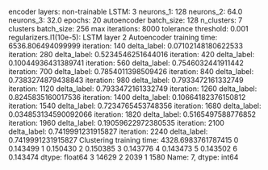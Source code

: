encoder layers: non-trainable
LSTM: 3
neurons_1: 128
neurons_2: 64.0
neurons_3: 32.0
epochs: 20
autoencoder batch_size: 128
n_clusters: 7
clusters batch_size: 256
max iterations: 8000
tolerance threshold: 0.001
regularizers.l1(10e-5): LSTM layer 2
Autoencoder training time: 6536.806494099999
iteration: 140
delta_label: 0.07102148180622533
iteration: 280
delta_label: 0.5234546251644016
iteration: 420
delta_label: 0.10044936431389741
iteration: 560
delta_label: 0.7546032441911442
iteration: 700
delta_label: 0.7854011398509426
iteration: 840
delta_label: 0.7383274879438843
iteration: 980
delta_label: 0.7933472161332749
iteration: 1120
delta_label: 0.7933472161332749
iteration: 1260
delta_label: 0.8245835160017536
iteration: 1400
delta_label: 0.10664182376150812
iteration: 1540
delta_label: 0.7234765453748356
iteration: 1680
delta_label: 0.034853134590092066
iteration: 1820
delta_label: 0.5165497588776852
iteration: 1960
delta_label: 0.19059622972380535
iteration: 2100
delta_label: 0.7419991231915827
iteration: 2240
delta_label: 0.7419991231915827
Clustering training time: 4328.6983761787415
0    0.143499
1    0.150430
2    0.150385
3    0.143776
4    0.143473
5    0.143502
6    0.143474
dtype: float64
3    14629
2     2039
1     1580
Name: 7, dtype: int64
